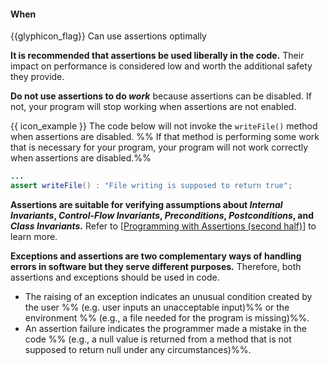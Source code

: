 <div id="title">

#### When

</div>

<span id="prereqs"><dynamic-panel src="../what/unit-inElsewhere-asFlat.md" boilerplate header="%%{{glyphicon_education}} Error Handling → Assertions → What%%" />
<dynamic-panel src="../../exceptions/what/unit-inElsewhere-asFlat.md" boilerplate header="%%{{glyphicon_education}} Error Handling → Exceptions → What%%" /></span>

<span id="outcomes">{{glyphicon_flag}} Can use assertions optimally</span>

<div id="body">

**It is recommended that assertions be used liberally in the code.** Their impact on performance is considered low and worth the additional safety they provide.

**Do not use assertions to do _work_** because assertions can be disabled. If not, your program will stop working when assertions are not enabled.

<tip-box> 

{{ icon_example }} The code below will not invoke the `writeFile()` method when assertions are disabled. %%&nbsp;If that method is performing some work that is necessary for your program, your program will not work correctly when assertions are disabled.%%

```java
...
assert writeFile() : "File writing is supposed to return true";
```

</tip-box>

**Assertions are suitable for verifying assumptions about _Internal Invariants_, _Control-Flow Invariants_, 
_Preconditions_, _Postconditions_, and _Class Invariants_.** Refer to [[Programming with Assertions (second half)](http://docs.oracle.com/javase/8/docs/technotes/guides/language/assert.html#usage)] to learn more.

**Exceptions and assertions are two complementary ways of handling errors in software but they serve different purposes.** Therefore, both assertions and exceptions should be used in code. 

* The raising of an exception indicates an unusual condition created by the user %%&nbsp;(e.g.  user inputs an unacceptable input)%% or the environment %%&nbsp;(e.g., a file needed for the program is missing)%%.
* An assertion failure indicates the programmer made a mistake in the code %%&nbsp;(e.g., a null value is returned from a method that is not supposed to return null under any circumstances)%%.

</div>

<div id="extras">
  <include src="exercises.md" />
</div>